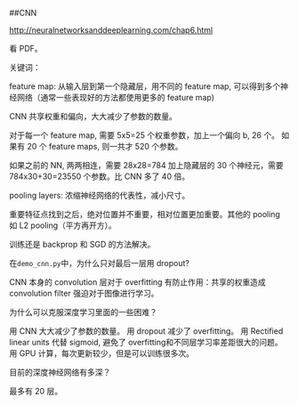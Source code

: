 ##CNN

<http://neuralnetworksanddeeplearning.com/chap6.html>

看 PDF。

关键词：

feature map: 从输入层到第一个隐藏层，用不同的 feature map, 可以得到多个神经网络（通常一些表现好的方法都使用更多的 feature map)

CNN 共享权重和偏向，大大减少了参数的数量。

对于每一个 feature map, 需要 5x5=25 个权重参数，加上一个偏向 b, 26 个。
如果有 20 个 feature maps, 则一共才 520 个参数。

如果之前的 NN, 两两相连，需要 28x28=784 加上隐藏层的 30 个神经元，需要 784x30+30=23550 个参数。比 CNN 多了 40 倍。


pooling layers: 浓缩神经网络的代表性，减小尺寸。

重要特征点找到之后，绝对位置并不重要，相对位置更加重要。其他的 pooling 如 L2 pooling（平方再开方）。


训练还是 backprop 和 SGD 的方法解决。

在`demo_cnn.py`中，为什么只对最后一层用 dropout?

CNN 本身的 convolution 层对于 overfitting 有防止作用：共享的权重造成 convolution filter 强迫对于图像进行学习。


为什么可以克服深度学习里面的一些困难？

用 CNN 大大减少了参数的数量。
用 dropout 减少了 overfitting。
用 Rectified linear units 代替 sigmoid, 避免了 overfitting和不同层学习率差距很大的问题。
用 GPU 计算，每次更新较少，但是可以训练很多次。



目前的深度神经网络有多深？

最多有 20 层。
















































